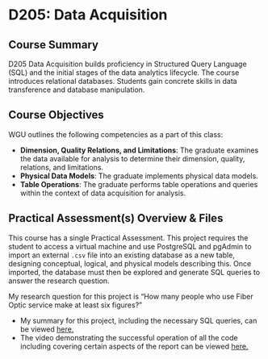 # D205: Data Acquisition

## Course Summary
D205 Data Acquisition builds proficiency in Structured Query Language (SQL) and the initial stages of the data analytics lifecycle. The course introduces relational databases. Students gain concrete skills in data transference and database manipulation.

## Course Objectives
WGU outlines the following competencies as a part of this class:
- **Dimension, Quality Relations, and Limitations**: The graduate examines the data available for analysis to determine their dimension, quality, relations, and limitations.
- **Physical Data Models**: The graduate implements physical data models.
- **Table Operations**: The graduate performs table operations and queries within the context of data acquisition for analysis.

## Practical Assessment(s) Overview & Files
This course has a single Practical Assessment. This project requires the student to access a virtual machine and use PostgreSQL and pgAdmin to import an external `.csv` file into an existing database as a new table, designing conceptual, logical, and physical models describing this. Once imported, the database must then be explored and generate SQL queries to answer the research question.

My research question for this project is “How many people who use Fiber Optic service make at least six figures?” 

- My summary for this project, including the necessary SQL queries, can be viewed [here.](WGU_D205_Task_1.pdf)
- The video demonstrating the successful operation of all the code including covering certain aspects of the report can be viewed [here.](https://drive.google.com/file/d/1uawUqqoIlSpQQ_6sAOxfHxXiHZo4Ze_0/view?usp=drive_link)

